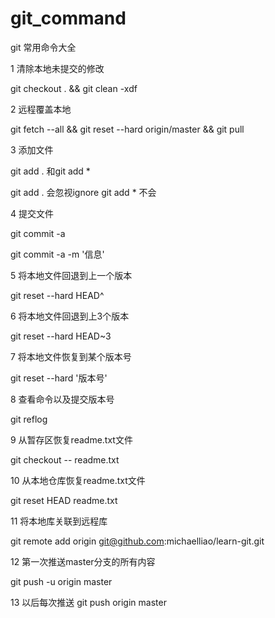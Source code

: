 # git_command
git 常用命令大全

1 清除本地未提交的修改

git checkout . && git clean -xdf

2 远程覆盖本地

git fetch --all &&  git reset --hard origin/master && git pull

3 添加文件

git add . 和git add * 

git add . 会忽视ignore git add * 不会

4 提交文件

git commit -a 

git commit -a -m '信息'

5 将本地文件回退到上一个版本

git reset --hard HEAD^  

6 将本地文件回退到上3个版本

git reset --hard HEAD~3  

7 将本地文件恢复到某个版本号

git reset --hard '版本号'

8 查看命令以及提交版本号

git reflog

9 从暂存区恢复readme.txt文件

git checkout -- readme.txt

10 从本地仓库恢复readme.txt文件

git reset HEAD readme.txt

11 将本地库关联到远程库

git remote add origin git@github.com:michaelliao/learn-git.git

12 第一次推送master分支的所有内容

git push -u origin master

13 以后每次推送
git push origin master


